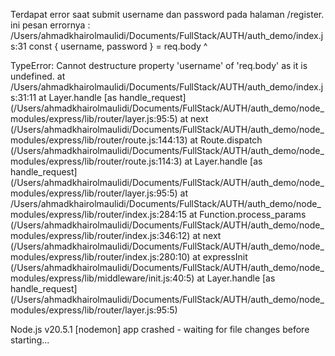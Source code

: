 Terdapat error saat submit username dan password pada halaman /register. ini pesan errornya :
/Users/ahmadkhairolmaulidi/Documents/FullStack/AUTH/auth_demo/index.js:31
  const { username, password } = req.body
          ^

TypeError: Cannot destructure property 'username' of 'req.body' as it is undefined.
    at /Users/ahmadkhairolmaulidi/Documents/FullStack/AUTH/auth_demo/index.js:31:11
    at Layer.handle [as handle_request] (/Users/ahmadkhairolmaulidi/Documents/FullStack/AUTH/auth_demo/node_modules/express/lib/router/layer.js:95:5)
    at next (/Users/ahmadkhairolmaulidi/Documents/FullStack/AUTH/auth_demo/node_modules/express/lib/router/route.js:144:13)
    at Route.dispatch (/Users/ahmadkhairolmaulidi/Documents/FullStack/AUTH/auth_demo/node_modules/express/lib/router/route.js:114:3)
    at Layer.handle [as handle_request] (/Users/ahmadkhairolmaulidi/Documents/FullStack/AUTH/auth_demo/node_modules/express/lib/router/layer.js:95:5)
    at /Users/ahmadkhairolmaulidi/Documents/FullStack/AUTH/auth_demo/node_modules/express/lib/router/index.js:284:15
    at Function.process_params (/Users/ahmadkhairolmaulidi/Documents/FullStack/AUTH/auth_demo/node_modules/express/lib/router/index.js:346:12)
    at next (/Users/ahmadkhairolmaulidi/Documents/FullStack/AUTH/auth_demo/node_modules/express/lib/router/index.js:280:10)
    at expressInit (/Users/ahmadkhairolmaulidi/Documents/FullStack/AUTH/auth_demo/node_modules/express/lib/middleware/init.js:40:5)
    at Layer.handle [as handle_request] (/Users/ahmadkhairolmaulidi/Documents/FullStack/AUTH/auth_demo/node_modules/express/lib/router/layer.js:95:5)

Node.js v20.5.1
[nodemon] app crashed - waiting for file changes before starting...


